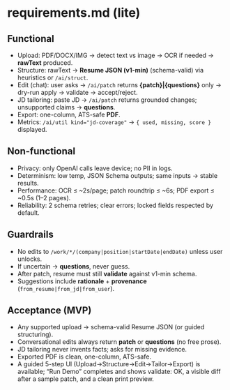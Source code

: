 # requirements.md (lite)

## Functional

* Upload: PDF/DOCX/IMG → detect text vs image → OCR if needed → **rawText** produced.
* Structure: rawText → **Resume JSON (v1-min)** (schema-valid) via heuristics or `/ai/struct`.
* Edit (chat): user asks → `/ai/patch` returns **{patch}|{questions}** only → dry-run apply → validate → accept/reject.
* JD tailoring: paste JD → `/ai/patch` returns grounded changes; unsupported claims → **questions**.
* Export: one-column, ATS-safe **PDF**.
* Metrics: `/ai/util kind="jd-coverage"` → `{ used, missing, score }` displayed.

## Non-functional

* Privacy: only OpenAI calls leave device; no PII in logs.
* Determinism: low temp, JSON Schema outputs; same inputs → stable results.
* Performance: OCR ≤ \~2s/page; patch roundtrip ≤ \~6s; PDF export ≤ \~0.5s (1–2 pages).
* Reliability: 2 schema retries; clear errors; locked fields respected by default.

## Guardrails

* No edits to `/work/*/(company|position|startDate|endDate)` unless user unlocks.
* If uncertain → **questions**, never guess.
* After patch, resume must still **validate** against v1-min schema.
* Suggestions include **rationale** + **provenance** (`from_resume|from_jd|from_user`).

## Acceptance (MVP)

* Any supported upload → schema-valid Resume JSON (or guided structuring).
* Conversational edits always return **patch** or **questions** (no free prose).
* JD tailoring never invents facts; asks for missing evidence.
* Exported PDF is clean, one-column, ATS-safe.
* A guided 5-step UI (Upload→Structure→Edit→Tailor→Export) is available; “Run Demo” completes and shows validate: OK, a visible diff after a sample patch, and a clean print preview.

